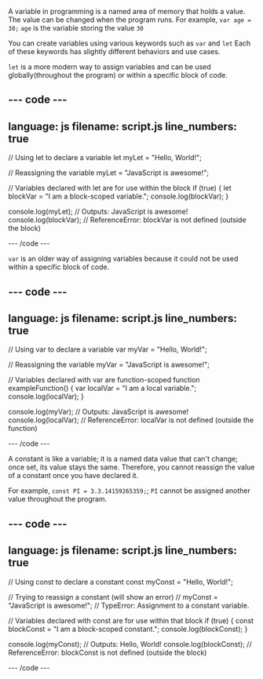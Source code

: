 A variable in programming is a named area of memory that holds a value. The value can be changed when the program runs.
For example, `var age = 30;` `age` is the variable storing the value `30`

You can create variables using various keywords such as `var` and `let` Each of these keywords has slightly different behaviors and use cases.

`let` is a more modern way to assign variables and can be used globally(throughout the program) or within a specific block of code.

--- code ---
---
language: js
filename: script.js
line_numbers: true
---

  // Using let to declare a variable
  let myLet = "Hello, World!";

  // Reassigning the variable
  myLet = "JavaScript is awesome!";

  // Variables declared with let are for use within the block
  if (true) {
      let blockVar = "I am a block-scoped variable.";
      console.log(blockVar);
  }

  console.log(myLet); // Outputs: JavaScript is awesome!
  console.log(blockVar); // ReferenceError: blockVar is not defined (outside the block)
    
--- /code ---

`var` is an older way of assigning variables because it could not be used within a specific block of code.

--- code ---
---
language: js
filename: script.js
line_numbers: true
---

  // Using var to declare a variable
  var myVar = "Hello, World!";

  // Reassigning the variable
  myVar = "JavaScript is awesome!";

  // Variables declared with var are function-scoped
  function exampleFunction() {
      var localVar = "I am a local variable.";
      console.log(localVar);
  }

  console.log(myVar); // Outputs: JavaScript is awesome!
  console.log(localVar); // ReferenceError: localVar is not defined (outside the function)
    
--- /code ---

A constant is like a variable; it is a named data value that can't change; once set, its value stays the same.
Therefore, you cannot reassign the value of a constant once you have declared it.

For example, `const PI = 3.3.14159265359;`;
`PI` cannot be assigned another value throughout the program.

--- code ---
---
language: js
filename: script.js
line_numbers: true
---

  // Using const to declare a constant
  const myConst = "Hello, World!";

  // Trying to reassign a constant (will show an error)
  // myConst = "JavaScript is awesome!"; // TypeError: Assignment to a constant variable.

  // Variables declared with const are for use within that block
  if (true) {
      const blockConst = "I am a block-scoped constant.";
      console.log(blockConst);
  }

  console.log(myConst); // Outputs: Hello, World!
  console.log(blockConst); // ReferenceError: blockConst is not defined (outside the block)
    
--- /code ---


